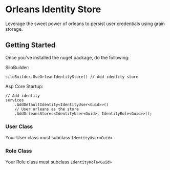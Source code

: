 # Orleans Identity Store

Leverage the sweet power of orleans to persist user credentials using grain storage.

## Getting Started

Once you've installed the nuget package, do the following:

SiloBuilder:

```
siloBuilder.UseOrleanIdentityStore() // Add identity store
```

Asp Core Startup:

```
// Add identity
services
    .AddDefaultIdentity<IdentityUser<Guid>>()
    // User orleans as the store
    .AddOrleansStores<IdentityUser<Guid>, IdentityRole<Guid>>();
```

### User Class

Your User class must subclass `IdentityUser<Guid>`

### Role Class

Your Role class must subclass `IdentityRole<Guid>`